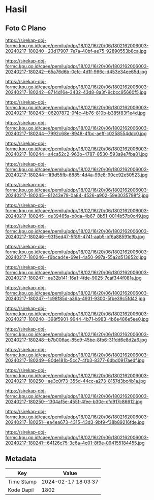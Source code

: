 # Hasil

## Foto C Plano

https://sirekap-obj-formc.kpu.go.id/caee/pemilu/pdpr/18/02/16/20/06/1802162006003-20240217-180240--23d17907-7e7a-40bf-ae75-92890553b8ca.jpg

https://sirekap-obj-formc.kpu.go.id/caee/pemilu/pdpr/18/02/16/20/06/1802162006003-20240217-180242--65a76d6b-0efc-4d1f-966c-d453e34ee65d.jpg

https://sirekap-obj-formc.kpu.go.id/caee/pemilu/pdpr/18/02/16/20/06/1802162006003-20240217-180242--8714d16e-3432-43d8-8a3f-9cbcc95660f5.jpg

https://sirekap-obj-formc.kpu.go.id/caee/pemilu/pdpr/18/02/16/20/06/1802162006003-20240217-180243--06207872-0f4c-4b76-810b-b385f83f1e4d.jpg

https://sirekap-obj-formc.kpu.go.id/caee/pemilu/pdpr/18/02/16/20/06/1802162006003-20240217-180244--7992c68e-8948-4fbc-aeff-c0258554ddc0.jpg

https://sirekap-obj-formc.kpu.go.id/caee/pemilu/pdpr/18/02/16/20/06/1802162006003-20240217-180244--a4ca52c2-963b-4787-8530-593a9e7fba81.jpg

https://sirekap-obj-formc.kpu.go.id/caee/pemilu/pdpr/18/02/16/20/06/1802162006003-20240217-180244--1f9d55fb-6885-4d4a-99e8-90cc92e50523.jpg

https://sirekap-obj-formc.kpu.go.id/caee/pemilu/pdpr/18/02/16/20/06/1802162006003-20240217-180245--81243e79-0a84-4526-a902-59e3035798f2.jpg

https://sirekap-obj-formc.kpu.go.id/caee/pemilu/pdpr/18/02/16/20/06/1802162006003-20240217-180245--de39465a-b8da-4b67-8b51-0014b57b0c49.jpg

https://sirekap-obj-formc.kpu.go.id/caee/pemilu/pdpr/18/02/16/20/06/1802162006003-20240217-180246--9315ed47-5f89-474f-aab5-bf6a88591e9b.jpg

https://sirekap-obj-formc.kpu.go.id/caee/pemilu/pdpr/18/02/16/20/06/1802162006003-20240217-180246--f6bcad4e-69e1-4a50-997a-55a2d513852d.jpg

https://sirekap-obj-formc.kpu.go.id/caee/pemilu/pdpr/18/02/16/20/06/1802162006003-20240217-180247--ea32b141-16a1-4fde-9025-7caf344f081a.jpg

https://sirekap-obj-formc.kpu.go.id/caee/pemilu/pdpr/18/02/16/20/06/1802162006003-20240217-180247--1c98f85d-a39a-4931-9300-5fbe39c5fd42.jpg

https://sirekap-obj-formc.kpu.go.id/caee/pemilu/pdpr/18/02/16/20/06/1802162006003-20240217-180248--398f5901-9944-4b71-b983-4b6e486e5ee0.jpg

https://sirekap-obj-formc.kpu.go.id/caee/pemilu/pdpr/18/02/16/20/06/1802162006003-20240217-180248--b7b006ac-85c9-45be-8fb6-31fdd6e8d2a6.jpg

https://sirekap-obj-formc.kpu.go.id/caee/pemilu/pdpr/18/02/16/20/06/1802162006003-20240217-180249--80de181b-5cc7-4fb3-8377-6dbd0917aedf.jpg

https://sirekap-obj-formc.kpu.go.id/caee/pemilu/pdpr/18/02/16/20/06/1802162006003-20240217-180250--ae3c0f73-355d-44cc-a273-8157d3bc4b1a.jpg

https://sirekap-obj-formc.kpu.go.id/caee/pemilu/pdpr/18/02/16/20/06/1802162006003-20240217-180250--1304af5e-455f-4fee-b30e-cfd917c86612.jpg

https://sirekap-obj-formc.kpu.go.id/caee/pemilu/pdpr/18/02/16/20/06/1802162006003-20240217-180251--ea4ea673-4315-43d3-9bf9-f38b89216fde.jpg

https://sirekap-obj-formc.kpu.go.id/caee/pemilu/pdpr/18/02/16/20/06/1802162006003-20240217-180241--64126c75-3c6a-4c01-8f9e-094155184455.jpg


## Metadata

| Key        | Value               |
| ---------- | ------------------- |
| Time Stamp | 2024-02-17 18:03:37 |
| Kode Dapil | 1802                |



